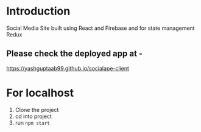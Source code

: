 # Introduction
Social Media Site built using React and Firebase and for state management Redux

## Please check the deployed app at -  
https://yashguptaab99.github.io/socialape-client

# For localhost
1) Clone the project
2) cd into project
3) run `npm start`
